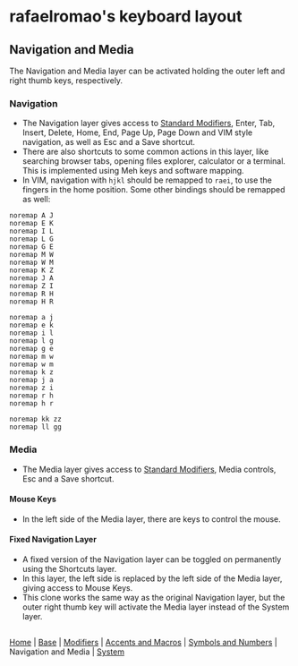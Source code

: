 # rafaelromao's keyboard layout

## Navigation and Media
The Navigation and Media layer can be activated holding the outer left and right thumb keys, respectively.

### Navigation
- The Navigation layer gives access to [Standard Modifiers](modifiers.md), Enter, Tab, Insert, Delete, Home, End, Page Up, Page Down and VIM style navigation, as well as Esc and a Save shortcut.
- There are also shortcuts to some common actions in this layer, like searching browser tabs, opening files explorer, calculator or a terminal. This is implemented using Meh keys and software mapping.
- In VIM, navigation with `hjkl` should be remapped to `raei`, to use the fingers in the home position. Some other bindings should be remapped as well:

```vim
noremap A J
noremap E K
noremap I L
noremap L G
noremap G E
noremap M W
noremap W M
noremap K Z
noremap J A
noremap Z I
noremap R H
noremap H R

noremap a j
noremap e k
noremap i l
noremap l g
noremap g e
noremap m w
noremap w m
noremap k z
noremap j a
noremap z i
noremap r h
noremap h r

noremap kk zz
noremap ll gg
```
        
### Media
- The Media layer gives access to [Standard Modifiers](modifiers.md#standard-modifiers), Media controls, Esc and a Save shortcut.

#### Mouse Keys
- In the left side of the Media layer, there are keys to control the mouse.

#### Fixed Navigation Layer
- A fixed version of the Navigation layer can be toggled on permanently using the Shortcuts layer.
- In this layer, the left side is replaced by the left side of the Media layer, giving access to Mouse Keys.
- This clone works the same way as the original Navigation layer, but the outer right thumb key will activate the Media layer instead of the System layer.

##
[Home](../readme.md) | 
[Base](base.md) |
[Modifiers](modifiers.md) |
[Accents and Macros](macros.md) |
[Symbols and Numbers](symbols.md) |
Navigation and Media |
[System](system.md)
